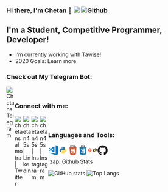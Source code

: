 ### Hi there, I'm Chetan 👋  ![](https://visitor-badge.laobi.icu/badge?page_id=Chetan45s.Chetan45s)    [![Github](https://img.shields.io/github/followers/Chetan45s?label=Follow&style=social)](https://github.com/Chetan45s)

## I'm a Student, Competitive Programmer, Developer!

- I’m currently working with [Tawise][website]!
- 2020 Goals: Learn more

### Check out My Telegram Bot:
<a href="https://t.me/newsfromchetanbot">
  <img align="left" alt="Chetans Telegram" width="22px" src="https://cdn.jsdelivr.net/npm/simple-icons@v3/icons/telegram.svg" />
</a>

<br />

### Connect with me:

[<img align="left" alt="chetansalmotra | Twitter" width="22px" src="https://cdn.jsdelivr.net/npm/simple-icons@v3/icons/twitter.svg" />][twitter]
[<img align="left" alt="chetan45s | LinkedIn" width="22px" src="https://cdn.jsdelivr.net/npm/simple-icons@v3/icons/linkedin.svg" />][linkedin]
[<img align="left" alt="chetan45s | Instagram" width="22px" src="https://cdn.jsdelivr.net/npm/simple-icons@v3/icons/instagram.svg" />][instagram]
[<img align="left" alt="chetan45s | Instagram" width="22px" src="https://cdn.jsdelivr.net/npm/simple-icons@3.7.0/icons/gmail.svg" />][gmail]

<br />

### Languages and Tools:
<img align="left" alt="Visual Studio Code" width="26px" src="https://raw.githubusercontent.com/github/explore/80688e429a7d4ef2fca1e82350fe8e3517d3494d/topics/visual-studio-code/visual-studio-code.png" />
<img align="left" alt="Python" width="26px" src="https://raw.githubusercontent.com/github/explore/80688e429a7d4ef2fca1e82350fe8e3517d3494d/topics/python/python.png" />
<img align="left" alt="HTML5" width="26px" src="https://raw.githubusercontent.com/github/explore/80688e429a7d4ef2fca1e82350fe8e3517d3494d/topics/html/html.png" />
<img align="left" alt="CSS3" width="26px" src="https://raw.githubusercontent.com/github/explore/80688e429a7d4ef2fca1e82350fe8e3517d3494d/topics/css/css.png" />
<img align="left" alt="Git" width="26px" src="https://raw.githubusercontent.com/github/explore/80688e429a7d4ef2fca1e82350fe8e3517d3494d/topics/git/git.png" />
<img align="left" alt="GitHub" width="26px" src="https://raw.githubusercontent.com/github/explore/78df643247d429f6cc873026c0622819ad797942/topics/github/github.png" />

<br />
<br />


<summary>:zap: Github Stats</summary>

![GitHub stats](https://github-readme-stats.vercel.app/api?username=Chetan45s&show_icons=true&theme=tokyonight&count_private=true) 
![Top Langs](https://github-readme-stats.vercel.app/api/top-langs/?username=Chetan45s&hide=CSS,HTML&show_icons=true&theme=tokyonight)


[website]: https://tawise.in
[twitter]: https://twitter.com/chetansalmotra
[instagram]: https://instagram.com/chetan45s
[linkedin]: https://www.linkedin.com/in/chetan45s/
[gmail]: mailto:chetansalmotra45@gmail.com
